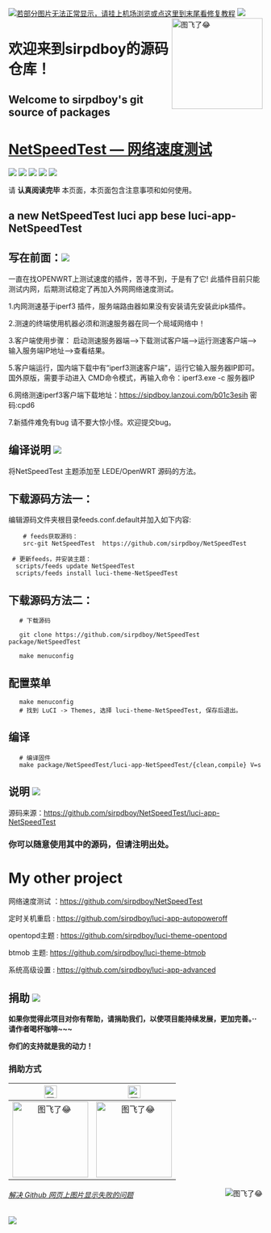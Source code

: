 [![若部分图片无法正常显示，请挂上机场浏览或点这里到末尾看修复教程](https://visitor-badge.glitch.me/badge?page_id=sirpdboy-visitor-badge)](#解决-github-网页上图片显示失败的问题) [![](https://img.shields.io/badge/TG群-点击加入-FFFFFF.svg)](https://t.me/joinchat/AAAAAEpRF88NfOK5vBXGBQ)
<a href="#readme">
    <img src="https://img.vim-cn.com/a1/8713845a4aa922ac96619b0d2fb3d6919d37fc.png" alt="图飞了😂" title="NetSpeedTest" align="right" height="180" />
</a>

欢迎来到sirpdboy的源码仓库！
=
Welcome to sirpdboy's  git source of packages
-
[NetSpeedTest — 网络速度测试](https://github.com/sirpdboy/NetSpeedTest)
======================

[![](https://img.shields.io/badge/-目录:-696969.svg)](#readme) [![](https://img.shields.io/badge/-写在前面-F5F5F5.svg)](#写在前面-) [![](https://img.shields.io/badge/-编译说明-F5F5F5.svg)](#编译说明-) [![](https://img.shields.io/badge/-说明-F5F5F5.svg)](#说明-) [![](https://img.shields.io/badge/-捐助-F5F5F5.svg)](#捐助-) 

请 **认真阅读完毕** 本页面，本页面包含注意事项和如何使用。

a new NetSpeedTest luci app bese luci-app-NetSpeedTest
-

## 写在前面：[![](https://img.shields.io/badge/-写在前面-F5F5F5.svg)](#写在前面-)

 一直在找OPENWRT上测试速度的插件，苦寻不到，于是有了它!
此插件目前只能测试内网，后期测试稳定了再加入外网网络速度测试。

1.内网测速基于iperf3 插件，服务端路由器如果没有安装请先安装此ipk插件。

2.测速的终端使用机器必须和测速服务器在同一个局域网络中！

3.客户端使用步骤：
  启动测速服务器端-->下载测试客户端-->运行测速客户端-->输入服务端IP地址-->查看结果。

5.客户端运行，国内端下载中有“iperf3测速客户端”，运行它输入服务器IP即可。
  国外原版，需要手动进入 CMD命令模式，再输入命令：iperf3.exe -c 服务器IP 

6.网络测速iperf3客户端下载地址：https://sipdboy.lanzoui.com/b01c3esih 密码:cpd6

7.新插件难免有bug 请不要大惊小怪。欢迎提交bug。

## 编译说明 [![](https://img.shields.io/badge/-编译说明-F5F5F5.svg)](#编译说明-) 

将NetSpeedTest 主题添加至 LEDE/OpenWRT 源码的方法。

## 下载源码方法一：
编辑源码文件夹根目录feeds.conf.default并加入如下内容:

```Brach
    # feeds获取源码：
    src-git NetSpeedTest  https://github.com/sirpdboy/NetSpeedTest
 ``` 
  ```Brach
   # 更新feeds，并安装主题：
    scripts/feeds update NetSpeedTest
	scripts/feeds install luci-theme-NetSpeedTest
 ``` 	

## 下载源码方法二：
 ```Brach
    # 下载源码
    
    git clone https://github.com/sirpdboy/NetSpeedTest package/NetSpeedTest
    
    make menuconfig
 ``` 
## 配置菜单
 ```Brach
    make menuconfig
	# 找到 LuCI -> Themes, 选择 luci-theme-NetSpeedTest, 保存后退出。
 ``` 
## 编译
 ```Brach 
    # 编译固件
    make package/NetSpeedTest/luci-app-NetSpeedTest/{clean,compile} V=s
```   

## 说明 [![](https://img.shields.io/badge/-说明-F5F5F5.svg)](#说明-)

源码来源：https://github.com/sirpdboy/NetSpeedTest/luci-app-NetSpeedTest

### 你可以随意使用其中的源码，但请注明出处。

# My other project
网络速度测试 ：https://github.com/sirpdboy/NetSpeedTest

定时关机重启 : https://github.com/sirpdboy/luci-app-autopoweroff

opentopd主题 : https://github.com/sirpdboy/luci-theme-opentopd

btmob 主题: https://github.com/sirpdboy/luci-theme-btmob

系统高级设置 : https://github.com/sirpdboy/luci-app-advanced

## 捐助 [![](https://img.shields.io/badge/-捐助-F5F5F5.svg)](#捐助-) 

**如果你觉得此项目对你有帮助，请捐助我们，以使项目能持续发展，更加完善。··请作者喝杯咖啡~~~**

**你们的支持就是我的动力！**

### 捐助方式

|     <img src="https://img.shields.io/badge/-支付宝-F5F5F5.svg" href="#赞助支持本项目-" height="25" alt="图飞了😂"/>  |  <img src="https://img.shields.io/badge/-微信-F5F5F5.svg" height="25" alt="图飞了😂" href="#赞助支持本项目-"/>  | 
| :-----------------: | :-------------: |
|<img src="https://img.vim-cn.com/fd/8e2793362ac3510094961b04407beec569b2b4.png" width="150" height="150" alt="图飞了😂" href="#赞助支持本项目-"/>|<img src="https://img.vim-cn.com/c7/675730a88accebf37a97d9e84e33529322b6e9.png" width="150" height="150" alt="图飞了😂" href="#赞助支持本项目-"/>|

<a href="#readme">
    <img src="https://img.shields.io/badge/-返回顶部-orange.svg" alt="图飞了😂" title="返回顶部" align="right"/>
</a>

###### [解决 Github 网页上图片显示失败的问题](https://blog.csdn.net/qq_38232598/article/details/91346392)

[![](https://img.shields.io/badge/TG群-点击加入-FFFFFF.svg)](https://t.me/joinchat/AAAAAEpRF88NfOK5vBXGBQ)

